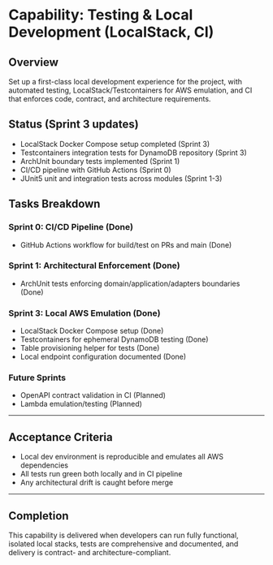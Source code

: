 # Capability: Testing & Local Development (LocalStack, CI)

## Overview
Set up a first-class local development experience for the project, with automated testing, LocalStack/Testcontainers for AWS emulation, and CI that enforces code, contract, and architecture requirements.

## Status (Sprint 3 updates)
- LocalStack Docker Compose setup completed (Sprint 3)
- Testcontainers integration tests for DynamoDB repository (Sprint 3)
- ArchUnit boundary tests implemented (Sprint 1)
- CI/CD pipeline with GitHub Actions (Sprint 0)
- JUnit5 unit and integration tests across modules (Sprint 1-3)

## Tasks Breakdown

### Sprint 0: CI/CD Pipeline (Done)
- GitHub Actions workflow for build/test on PRs and main (Done)

### Sprint 1: Architectural Enforcement (Done)
- ArchUnit tests enforcing domain/application/adapters boundaries (Done)

### Sprint 3: Local AWS Emulation (Done)
- LocalStack Docker Compose setup (Done)
- Testcontainers for ephemeral DynamoDB testing (Done)
- Table provisioning helper for tests (Done)
- Local endpoint configuration documented (Done)

### Future Sprints
- OpenAPI contract validation in CI (Planned)
- Lambda emulation/testing (Planned)

---

## Acceptance Criteria
- Local dev environment is reproducible and emulates all AWS dependencies
- All tests run green both locally and in CI pipeline
- Any architectural drift is caught before merge

---

## Completion
This capability is delivered when developers can run fully functional, isolated local stacks, tests are comprehensive and documented, and delivery is contract- and architecture-compliant.
